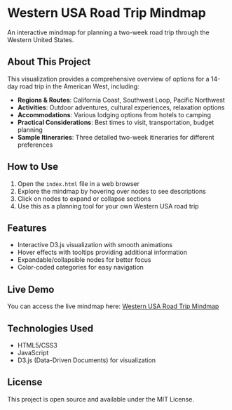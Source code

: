 # Western USA Road Trip Mindmap

An interactive mindmap for planning a two-week road trip through the Western United States.

## About This Project

This visualization provides a comprehensive overview of options for a 14-day road trip in the American West, including:

- **Regions & Routes**: California Coast, Southwest Loop, Pacific Northwest
- **Activities**: Outdoor adventures, cultural experiences, relaxation options
- **Accommodations**: Various lodging options from hotels to camping
- **Practical Considerations**: Best times to visit, transportation, budget planning
- **Sample Itineraries**: Three detailed two-week itineraries for different preferences

## How to Use

1. Open the `index.html` file in a web browser
2. Explore the mindmap by hovering over nodes to see descriptions
3. Click on nodes to expand or collapse sections
4. Use this as a planning tool for your own Western USA road trip

## Features

- Interactive D3.js visualization with smooth animations
- Hover effects with tooltips providing additional information
- Expandable/collapsible nodes for better focus
- Color-coded categories for easy navigation

## Live Demo

You can access the live mindmap here: [Western USA Road Trip Mindmap](https://corneflex.github.io/usa-west-roadtrip-mindmap/)

## Technologies Used

- HTML5/CSS3
- JavaScript
- D3.js (Data-Driven Documents) for visualization

## License

This project is open source and available under the MIT License.